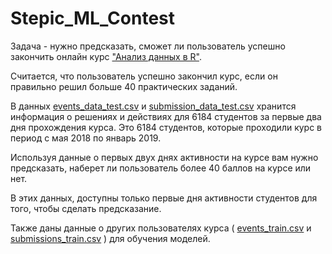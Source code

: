 # Stepic_ML_Contest

Задача - нужно предсказать, сможет ли пользователь успешно закончить онлайн курс
["Анализ данных в R"](https://stepik.org/course/129/promo#toc).

Считается, что пользователь успешно закончил курс,
если он правильно решил больше 40 практических заданий.

В данных [events_data_test.csv](https://stepik.org/media/attachments/course/4852/event_data_train.zip)
и
[submission_data_test.csv](https://stepik.org/media/attachments/course/4852/submissions_data_train.zip)
хранится информация о решениях и действиях для 6184 студентов за первые два дня прохождения курса.
Это 6184 студентов, которые проходили курс в период с мая 2018 по январь 2019.

Используя данные о первых двух днях активности на курсе вам нужно предсказать,
наберет ли пользователь более 40 баллов на курсе или нет.

В этих данных, доступны только первые дня активности студентов для того, 
чтобы сделать предсказание.

Также даны данные о других пользователях курса (
[events_train.csv](https://stepik.org/media/attachments/course/4852/event_data_train.zip)
и
[submissions_train.csv](https://stepik.org/media/attachments/course/4852/submissions_data_train.zip)
) для обучения моделей.


